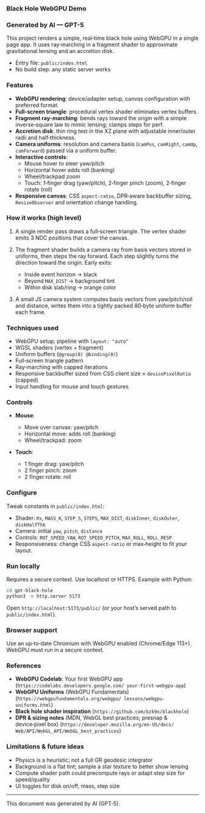 ### Black Hole WebGPU Demo
### Generated by AI — GPT-5

This project renders a simple, real‑time black
hole using WebGPU in a single page app. It uses
ray‑marching in a fragment shader to approximate
gravitational lensing and an accretion disk.

- Entry file: `public/index.html`
- No build step: any static server works

### Features

- **WebGPU rendering**: device/adapter setup,
  canvas configuration with preferred format.
- **Full‑screen triangle**: procedural vertex
  shader eliminates vertex buffers.
- **Fragment ray‑marching**: bends rays toward
  the origin with a simple inverse‑square law
  to mimic lensing; clamps steps for perf.
- **Accretion disk**: thin ring test in the XZ
  plane with adjustable inner/outer radii and
  half‑thickness.
- **Camera uniforms**: resolution and camera
  basis (`camPos`, `camRight`, `camUp`,
  `camForward`) passed via a uniform buffer.
- **Interactive controls**:
  - Mouse hover to steer yaw/pitch
  - Horizontal hover adds roll (banking)
  - Wheel/trackpad zoom
  - Touch: 1‑finger drag (yaw/pitch), 2‑finger
    pinch (zoom), 2‑finger rotate (roll)
- **Responsive canvas**: CSS `aspect-ratio`,
  DPR‑aware backbuffer sizing, `ResizeObserver`
  and orientation change handling.

### How it works (high level)

1) A single render pass draws a full‑screen
   triangle. The vertex shader emits 3 NDC
   positions that cover the canvas.

2) The fragment shader builds a camera ray from
   basis vectors stored in uniforms, then steps
   the ray forward. Each step slightly turns the
   direction toward the origin. Early exits:
   - Inside event horizon → black
   - Beyond `MAX_DIST` → background tint
   - Within disk slab/ring → orange color

3) A small JS camera system computes basis
   vectors from yaw/pitch/roll and distance,
   writes them into a tightly packed 80‑byte
   uniform buffer each frame.

### Techniques used

- WebGPU setup, pipeline with `layout: "auto"`
- WGSL shaders (vertex + fragment)
- Uniform buffers (`@group(0) @binding(0)`)
- Full‑screen triangle pattern
- Ray‑marching with capped iterations
- Responsive backbuffer sized from CSS client
  size × `devicePixelRatio` (capped)
- Input handling for mouse and touch gestures

### Controls

- **Mouse**:
  - Move over canvas: yaw/pitch
  - Horizontal move: adds roll (banking)
  - Wheel/trackpad: zoom

- **Touch**:
  - 1 finger drag: yaw/pitch
  - 2 finger pinch: zoom
  - 2 finger rotate: roll

### Configure

Tweak constants in `public/index.html`:

- Shader: `Rs`, `MASS_K`, `STEP_S`, `STEPS`,
  `MAX_DIST`, `diskInner`, `diskOuter`,
  `diskHalfThk`
- Camera: initial `yaw`, `pitch`, `distance`
- Controls: `ROT_SPEED_YAW`, `ROT_SPEED_PITCH`,
  `MAX_ROLL`, `ROLL_RESP`
- Responsiveness: change CSS `aspect-ratio` or
  max‑height to fit your layout.

### Run locally

Requires a secure context. Use localhost or
HTTPS. Example with Python:

```bash
cd gpt-black-hole
python3 -m http.server 5173
```

Open `http://localhost:5173/public/` (or your
host’s served path to `public/index.html`).

### Browser support

Use an up‑to‑date Chromium with WebGPU enabled
(Chrome/Edge 113+). WebGPU must run in a secure
context.

### References

- **WebGPU Codelab**: Your first WebGPU app
  (`https://codelabs.developers.google.com/
  your-first-webgpu-app`)
- **WebGPU Uniforms** (WebGPU Fundamentals)
  (`https://webgpufundamentals.org/webgpu/
  lessons/webgpu-uniforms.html`)
- **Black hole shader inspiration**
  (`https://github.com/bzk9x/blackhole`)
- **DPR & sizing notes** (MDN, WebGL best
  practices; presnap & device‑pixel box)
  (`https://developer.mozilla.org/en-US/docs/
  Web/API/WebGL_API/WebGL_best_practices`)

### Limitations & future ideas

- Physics is a heuristic; not a full GR
  geodesic integrator
- Background is a flat tint; sample a star
  texture to better show lensing
- Compute shader path could precompute rays
  or adapt step size for speed/quality
- UI toggles for disk on/off, mass, step size

---
This document was generated by AI (GPT‑5).

